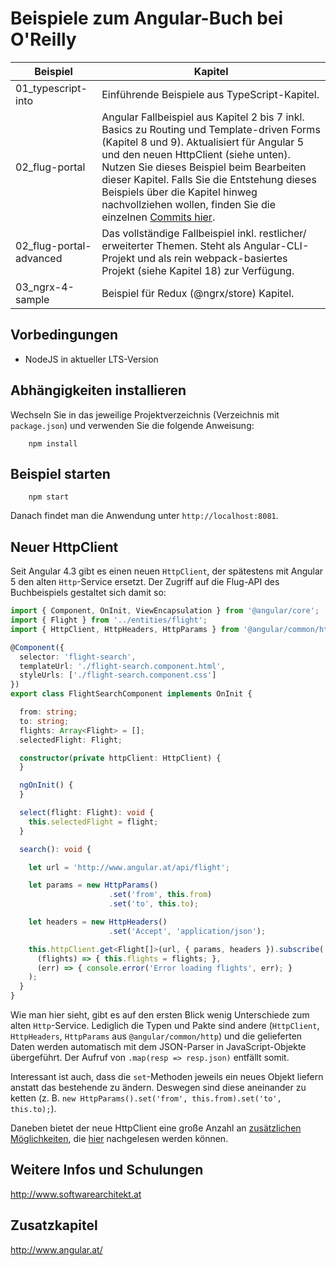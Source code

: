 # Beispiele zum Angular-Buch bei O'Reilly

Beispiel             | Kapitel
---------------------|------------------
01_typescript-into   | Einführende Beispiele aus TypeScript-Kapitel.
02_flug-portal		 | Angular Fallbeispiel aus Kapitel 2 bis 7 inkl. Basics zu Routing und Template-driven Forms (Kapitel 8 und 9). Aktualisiert für Angular 5 und den neuen HttpClient (siehe unten). Nutzen Sie dieses Beispiel beim Bearbeiten dieser Kapitel. Falls Sie die Entstehung dieses Beispiels über die Kapitel hinweg nachvollziehen wollen, finden Sie die einzelnen [Commits hier](https://github.com/manfredsteyer/2017_12_13/commits/master).
02_flug-portal-advanced | Das vollständige Fallbeispiel inkl. restlicher/ erweiterter Themen. Steht als Angular-CLI-Projekt und als rein webpack-basiertes Projekt (siehe Kapitel 18) zur Verfügung.
03_ngrx-4-sample		 | Beispiel für Redux (@ngrx/store) Kapitel.


## Vorbedingungen

- NodeJS in aktueller LTS-Version 

## Abhängigkeiten installieren

Wechseln Sie in das jeweilige Projektverzeichnis (Verzeichnis mit ``package.json``) und verwenden Sie die folgende Anweisung:

```
	npm install
```

## Beispiel starten

```
	npm start
```

Danach findet man die Anwendung unter ``http://localhost:8081``.

## Neuer HttpClient

Seit Angular 4.3 gibt es einen neuen ``HttpClient``, der spätestens mit Angular 5 den alten ``Http``-Service ersetzt. Der Zugriff auf die Flug-API des Buchbeispiels gestaltet sich damit so:

```TypeScript
import { Component, OnInit, ViewEncapsulation } from '@angular/core';
import { Flight } from '../entities/flight';
import { HttpClient, HttpHeaders, HttpParams } from '@angular/common/http';

@Component({
  selector: 'flight-search',
  templateUrl: './flight-search.component.html',
  styleUrls: ['./flight-search.component.css']
})
export class FlightSearchComponent implements OnInit {

  from: string;
  to: string;
  flights: Array<Flight> = [];
  selectedFlight: Flight;

  constructor(private httpClient: HttpClient) {
  }

  ngOnInit() {
  }

  select(flight: Flight): void {
    this.selectedFlight = flight;
  }

  search(): void {

    let url = 'http://www.angular.at/api/flight';

    let params = new HttpParams()
                      .set('from', this.from)
                      .set('to', this.to);

    let headers = new HttpHeaders()
                      .set('Accept', 'application/json');

    this.httpClient.get<Flight[]>(url, { params, headers }).subscribe(
      (flights) => { this.flights = flights; },
      (err) => { console.error('Error loading flights', err); }
    );
  }
}
```

Wie man hier sieht, gibt es auf den ersten Blick wenig Unterschiede zum alten ``Http``-Service. Lediglich die Typen und Pakte sind andere (``HttpClient``, ``HttpHeaders``, ``HttpParams`` aus ``@angular/common/http``) und die gelieferten Daten werden automatisch mit dem JSON-Parser in JavaScript-Objekte übergeführt. Der Aufruf von ``.map(resp => resp.json)`` entfällt somit. 

Interessant ist auch, dass die ``set``-Methoden jeweils ein neues Objekt liefern anstatt das bestehende zu ändern. Deswegen sind diese aneinander zu ketten (z. B. ``new HttpParams().set('from', this.from).set('to', this.to);``).

Daneben bietet der neue HttpClient eine große Anzahl an [zusätzlichen Möglichkeiten](https://angular.io/guide/http), die [hier](https://angular.io/guide/http) nachgelesen werden können.





## Weitere Infos und Schulungen

http://www.softwarearchitekt.at

## Zusatzkapitel

http://www.angular.at/



